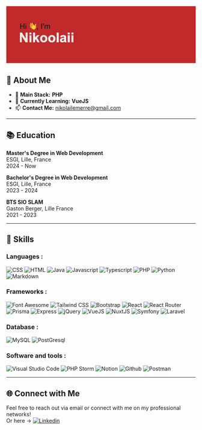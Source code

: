<div align="center"><img src = "header.png"/>
</div>

## 🌟 About Me

- 🔭 **Main Stack:** **PHP**
- 🌱 **Currently Learning:** **VueJS**
- 📫 **Contact Me:** [nikolailemerre@gmail.com](mailto:nikolailemerre@gmail.com)

---

## 📚 Education

**Master's Degree in Web Development**  
ESGI, Lille, France  
2024 - Now

**Bachelor's Degree in Web Development**  
ESGI, Lille, France  
2023 - 2024

**BTS SIO SLAM**  
Gaston Berger, Lille France  
2021 - 2023

---

## 💼 Skills

### Languages :
![CSS](https://img.shields.io/badge/CSS-239120?style=flat&logo=css3&logoColor=white)
![HTML](https://img.shields.io/badge/HTML-239120?style=flat&logo=html5&logoColor=white)
![Java](https://img.shields.io/badge/Java-ED8B00?style=flat&logo=openjdk&logoColor=white)
![Javascript](https://img.shields.io/badge/JavaScript-323330?style=flat&logo=javascript&logoColor=F7DF1E)
![Typescript](https://img.shields.io/badge/TypeScript-007ACC?style=flat&logo=typescript&logoColor=white) 
![PHP](https://img.shields.io/badge/PHP-777BB4?style=flat&logo=php&logoColor=white)
![Python](https://img.shields.io/badge/Python-3776AB?style=flat&logo=python&logoColor=white)
![Markdown](https://img.shields.io/badge/Markdown-000000?style=flat&logo=markdown&logoColor=white)

### Frameworks : 
![Font Awesome](https://img.shields.io/badge/Font_Awesome-339AF0?style=flat&logo=fontawesome&logoColor=white) 
![Tailwind CSS](https://img.shields.io/badge/Tailwind_CSS-38B2AC?style=flat&logo=tailwind-css&logoColor=white) 
![Bootstrap](https://img.shields.io/badge/Bootstrap-563D7C?style=flat&logo=bootstrap&logoColor=white) 
![React](https://img.shields.io/badge/React-20232A?style=flat&logo=react&logoColor=61DAFB) 
![React Router](https://img.shields.io/badge/React_Router-CA4245?style=flat&logo=react-router&logoColor=white) 
![Prisma](https://img.shields.io/badge/Prisma-3982CE?style=flat&logo=Prisma&logoColor=white) 
![Express](https://img.shields.io/badge/Express%20Js-404D59?style=flat&logo=express) 
![jQuery](https://img.shields.io/badge/jQuery-0769AD?style=flat&logo=jquery&logoColor=white) 
![VueJS](https://img.shields.io/badge/Vue%20Js-35495E?style=flat&logo=vuedotjs&logoColor=4FC08D) 
![NuxtJS](https://img.shields.io/badge/Nuxt%20Js-00C58E?style=flat&logo=nuxtdotjs&logoColor=white) 
![Symfony](https://img.shields.io/badge/Symfony-000000?style=flat&logo=Symfony&logoColor=white) 
![Laravel](https://img.shields.io/badge/Laravel-FF2D20?style=flat&logo=laravel&logoColor=white)

### Database : 
![MySQL](https://img.shields.io/badge/MySQL-005C84?style=flat&logo=mysql&logoColor=white)
![PostGresql](https://img.shields.io/badge/postgresql-4169e1?style=flat&logo=postgresql&logoColor=white)

### Software and tools : 
![Visual Studio Code](https://img.shields.io/badge/Visual_Studio_Code-0078D4?style=flat&logo=visual%20studio%20code&logoColor=) 
![PHP Storm](https://img.shields.io/badge/Jetbrain-000000?style=flat&logo=JetBrains&logoColor=white) 
![Notion](https://img.shields.io/badge/Notion-000000?style=flat&logo=notion&logoColor=white) 
![Github](https://img.shields.io/badge/GitHub-100000?style=flat&logo=github&logoColor=white) 
![Postman](https://img.shields.io/badge/Postman-FF6C37?style=flat&logo=Postman&logoColor=white)

---

## 🌐 Connect with Me

Feel free to reach out via email or connect with me on my professional networks!  
Or here -> [![Linkedin](https://img.shields.io/badge/LinkedIn-0077B5?style=flat&logo=linkedin&logoColor=white)](https://www.linkedin.com/in/nikolai-lemerre/)

